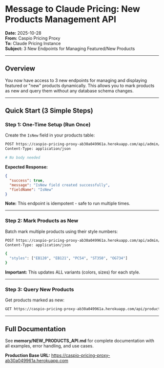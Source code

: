 # Message to Claude Pricing: New Products Management API

**Date:** 2025-10-28  
**From:** Caspio Pricing Proxy  
**To:** Claude Pricing Instance  
**Subject:** 3 New Endpoints for Managing Featured/New Products

---

## Overview

You now have access to 3 new endpoints for managing and displaying featured or "new" products dynamically. This allows you to mark products as new and query them without any database schema changes.

---

## Quick Start (3 Simple Steps)

### Step 1: One-Time Setup (Run Once)

Create the `IsNew` field in your products table:

```bash
POST https://caspio-pricing-proxy-ab30a049961a.herokuapp.com/api/admin/products/add-isnew-field
Content-Type: application/json

# No body needed
```

**Expected Response:**
```json
{
  "success": true,
  "message": "IsNew field created successfully",
  "fieldName": "IsNew"
}
```

**Note:** This endpoint is idempotent - safe to run multiple times.

---

### Step 2: Mark Products as New

Batch mark multiple products using their style numbers:

```bash
POST https://caspio-pricing-proxy-ab30a049961a.herokuapp.com/api/admin/products/mark-as-new
Content-Type: application/json

{
  "styles": ["EB120", "EB121", "PC54", "ST350", "OG734"]
}
```

**Important:** This updates ALL variants (colors, sizes) for each style.

---

### Step 3: Query New Products

Get products marked as new:

```bash
GET https://caspio-pricing-proxy-ab30a049961a.herokuapp.com/api/products/new?limit=10
```

---

## Full Documentation

See **memory/NEW_PRODUCTS_API.md** for complete documentation with all examples, error handling, and use cases.

**Production Base URL:**
https://caspio-pricing-proxy-ab30a049961a.herokuapp.com
